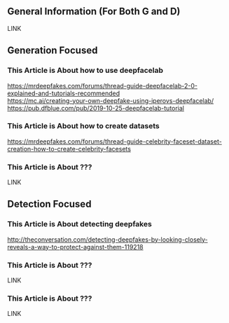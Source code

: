 ## General Information (For Both G and D) ##
LINK

## Generation Focused ##
### This Article is About how to use deepfacelab ###
https://mrdeepfakes.com/forums/thread-guide-deepfacelab-2-0-explained-and-tutorials-recommended
<br>
https://mc.ai/creating-your-own-deepfake-using-iperovs-deepfacelab/
<br>
https://pub.dfblue.com/pub/2019-10-25-deepfacelab-tutorial

### This Article is About how to create datasets ###
https://mrdeepfakes.com/forums/thread-guide-celebrity-faceset-dataset-creation-how-to-create-celebrity-facesets

### This Article is About ??? ###
LINK

## Detection Focused ##
### This Article is About detecting deepfakes ###
http://theconversation.com/detecting-deepfakes-by-looking-closely-reveals-a-way-to-protect-against-them-119218

### This Article is About ??? ###
LINK

### This Article is About ??? ###
LINK
